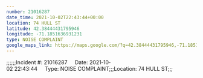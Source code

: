 ```yaml
---
number: 21016287
date_time: 2021-10-02T22:43:44+00:00
location: 74 HULL ST
latitude: 42.38444431795946
longitude: -71.1851636931231
type: NOISE COMPLAINT
google_maps_link: https://maps.google.com/?q=42.38444431795946,-71.1851636931231
---
```


;;;;;;Incident #: 21016287     Date: 2021‐10‐02 22:43:44     Type: NOISE COMPLAINT;;;Location: 74 HULL ST;;;
